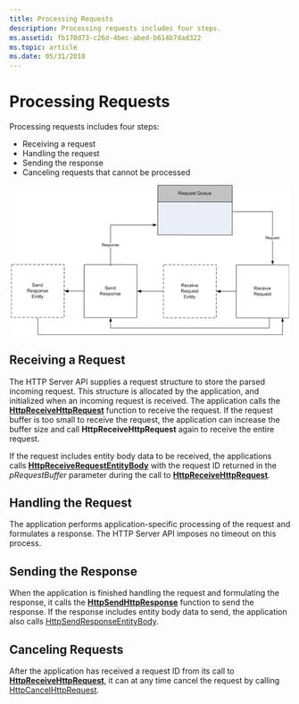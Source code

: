 ```yaml
---
title: Processing Requests
description: Processing requests includes four steps.
ms.assetid: fb170d73-c26d-4bec-abed-b614b7dad322
ms.topic: article
ms.date: 05/31/2018
---
```


# Processing Requests

Processing requests includes four steps:

-   Receiving a request
-   Handling the request
-   Sending the response
-   Canceling requests that cannot be processed

![](images/processloop.png)

## Receiving a Request

The HTTP Server API supplies a request structure to store the parsed incoming request. This structure is allocated by the application, and initialized when an incoming request is received. The application calls the [**HttpReceiveHttpRequest**](/windows/desktop/api/Http/nf-http-httpreceivehttprequest) function to receive the request. If the request buffer is too small to receive the request, the application can increase the buffer size and call **HttpReceiveHttpRequest** again to receive the entire request.

If the request includes entity body data to be received, the applications calls [**HttpReceiveRequestEntityBody**](/windows/desktop/api/Http/nf-http-httpreceiverequestentitybody) with the request ID returned in the *pRequestBuffer* parameter during the call to [**HttpReceiveHttpRequest**](/windows/desktop/api/Http/nf-http-httpreceivehttprequest).

## Handling the Request

The application performs application-specific processing of the request and formulates a response. The HTTP Server API imposes no timeout on this process.

## Sending the Response

When the application is finished handling the request and formulating the response, it calls the [**HttpSendHttpResponse**](/windows/desktop/api/Http/nf-http-httpsendhttpresponse) function to send the response. If the response includes entity body data to send, the application also calls [HttpSendResponseEntityBody](/windows/desktop/api/Http/nf-http-httpsendresponseentitybody).

## Canceling Requests

After the application has received a request ID from its call to [**HttpReceiveHttpRequest**](/windows/desktop/api/Http/nf-http-httpreceivehttprequest), it can at any time cancel the request by calling [HttpCancelHttpRequest](/windows/desktop/api/Http/nf-http-httpcancelhttprequest).

 

 




